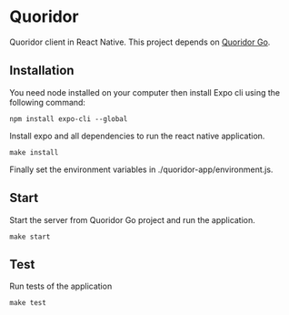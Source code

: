 # Quoridor

Quoridor client in React Native. This project depends on [Quoridor Go](https://github.com/marmelab/quoridor-go).

## Installation

You need node installed on your computer then install Expo cli using the following command:

```
npm install expo-cli --global

```

Install expo and all dependencies to run the react native application.


```
make install
```

Finally set the environment variables in ./quoridor-app/environment.js.

## Start

Start the server from Quoridor Go project and run the application.

```
make start
```

## Test

Run tests of the application

```
make test
```
